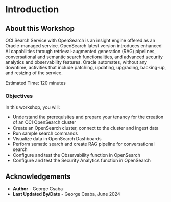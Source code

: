# Introduction

## About this Workshop

OCI Search Service with OpenSearch is an insight engine offered as an Oracle-managed service. OpenSearch latest version introduces enhanced AI capabilities through retrieval-augmented generation (RAG) pipelines, conversational and semantic search functionalities, and advanced security analytics and observability features. Oracle automates, without any downtime, activities that include patching, updating, upgrading, backing-up, and resizing of the service.

Estimated Time: 120 minutes

### Objectives

In this workshop, you will:
- Understand the prerequisites and prepare your tenancy for the creation of an OCI OpenSearch cluster
- Create an OpenSearch cluster, connect to the cluster and ingest data
- Run sample search commands
- Visualize data in OpenSearch Dashboards
- Perform sematic search and create RAG pipeline for conversational search
- Configure and test the Observability function in OpenSearch
- Configure and test the Security Analytics function in OpenSearch 

## Acknowledgements

* **Author** - George Csaba
* **Last Updated By/Date** - George Csaba, June 2024
